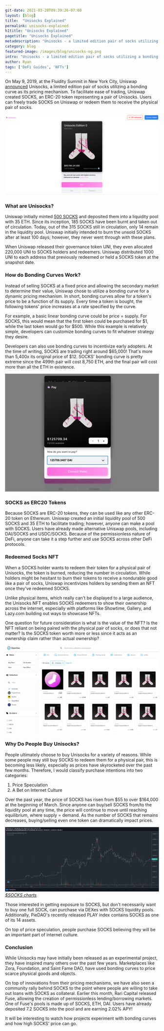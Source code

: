 ```yaml
---
git-date: 2021-03-28T09:39:26-07:00
layout: [blog]
title:  "Unisocks Explained"
permalink: unisocks-explained
h1title: "Unisocks Explained"
pagetitle: "Unisocks Explained"
metadescription: "Unisocks - a limited edition pair of socks utilizing a bonding curve as its pricing mechanism"
category: blog
featured-image: /images/blog/unisocks-og.png
intro: "Unisocks - a limited edition pair of socks utilizing a bonding curve as its pricing mechanism"
author: Ryan
tags: ['DeFi Guides', 'NFTs']
---
```

On May 9, 2019, at the Fluidity Summit in New York City, Uniswap [announced](https://twitter.com/Uniswap/status/1126506339075641344) Unisocks, a limited edition pair of socks utilizing a bonding curve as its pricing mechanism. To facilitate ease of trading, Uniswap created SOCKS, an ERC-20 token representing a pair of Unisocks. Users can freely trade SOCKS on Uniswap or redeem them to receive the physical pair of socks.

![](/images/blog/Unisocks_Exchange.png)

### What are Unisocks?

Uniswap initially minted [500 SOCKS](https://unisocks.exchange/) and deposited them into a liquidity pool with 35 ETH. Since its inception, 185 SOCKS have been burnt and taken out of circulation. Today, out of the 315 SOCKS still in circulation, only 14 remain in the liquidity pool. Uniswap initially intended to burn the unsold SOCKS after at least 100 days; however, they never went through with these plans.

When Uniswap released their governance token UNI, they even allocated 220,000 UNI to SOCKS holders and redeemers. Uniswap distributed 1000 UNI to each address that previously redeemed or held a SOCKS token at the snapshot date.


### How do Bonding Curves Work?

Instead of selling SOCKS at a fixed price and allowing the secondary market to determine their value, Uniswap chose to utilize a bonding curve for a dynamic pricing mechanism. In short, bonding curves allow for a token's price to be a function of its supply. Every time a token is bought, the following tokens' price increases at a rate specified by the curve.

For example, a basic linear bonding curve could be price = supply. For SOCKS, this would mean that the first token could be purchased for $1, while the last token would go for $500. While this example is relatively simple, developers can customize bonding curves to fit whatever strategy they desire.

Developers can also use bonding curves to incentivize early adopters. At the time of writing, SOCKS are trading right around $65,000! That's more than 5,400x its original price of $12. SOCKS' bonding curve is pretty extreme since the 499th pair will cost 8,750 ETH, and the final pair will cost more than all the ETH in existence.

![](/images/blog/Unisocks.png)

### SOCKS as ERC20 Tokens

Because SOCKS are ERC-20 tokens, they can be used like any other ERC-20 token on Ethereum. Uniswap created an initial liquidity pool of 500 SOCKS and 35 ETH to facilitate trading; however, anyone can make a pool with SOCKS. Users have already made alternative Uniswap pools, including DAI/SOCKS and USDC/SOCKS. Because of the permissionless nature of DeFi, anyone can take it a step further and use SOCKS across other DeFi protocols.

### Redeemed Socks NFT

When a SOCKS holder wants to redeem their token for a physical pair of Unisocks, the token is burned, reducing the number in circulation. While holders might be hesitant to burn their tokens to receive a nondurable good like a pair of socks, Uniswap incentivizes holders by sending them an NFT once they've redeemed SOCKS.

Unlike physical items, which really can't be displayed to a large audience, the Unisocks NFT enables SOCKS redeemers to show their ownership across the internet, especially with platforms like Showtime, Gallery, and Lazy.com building out ways to showcase NFTs.

One question for future consideration is what is the value of the NFT? Is the NFT reliant on being paired with the physical pair of socks, or does that not matter? Is the SOCKS token worth more or less since it acts as an ownership claim rather than actual ownership?

![](/images/blog/Unisocks_Marketplace_on_OpenSea__Buy__sell__and_explore_digital_assets.png)

### Why Do People Buy Unisocks?

People ultimately choose to buy Unisocks for a variety of reasons. While some people may still buy SOCKS to redeem them for a physical pair, this is becoming less likely, especially as prices have skyrocketed over the past few months. Therefore, I would classify purchase intentions into two categories:

1. Price Speculation
2. A Bet on Internet Culture

Over the past year, the price of SOCKS has risen from $55 to over $164,000 at the beginning of March. Since anyone can buy/sell SOCKS from/to the liquidity pool at any time, the price will continue to move until reaching equilibrium, where supply = demand. As the number of SOCKS that remains decreases, buying/selling even one token can dramatically impact prices.  

[![](/images/blog/kfCKt3ii.png)](/images/blog/kfCKt3ii.png)
_[$SOCKS charts](https://dex.guru/token/0x23b608675a2b2fb1890d3abbd85c5775c51691d5-eth)_

Those interested in getting exposure to SOCKS, but don't necessarily want to buy one full SOCK, can purchase via DEXes with SOCKS liquidity pools. Additionally, PieDAO's recently released PLAY index contains SOCKS as one of its 14 assets.

On top of price speculation, people purchase SOCKS believing they will be an important part of internet culture.

### Conclusion

While Unisocks may have initially been released as an experimental project, they have inspired many others over the past few years. Marketplaces like Zora, Foundation, and Saint Fame DAO, have used bonding curves to price scarce physical goods and objects.

On top of innovations from their pricing mechanisms, we have also seen a community rally behind SOCKS to the point where people are willing to take out loans with SOCKS as collateral. Earlier this month, Rari Capital released Fuse, allowing the creation of permissionless lending/borrowing markets. One of Fuse's pools is made up of SOCKS, ETH, DAI. Users have already deposited 7.2 SOCKS into the pool and are earning 2.02% APY!

It will be interesting to watch how projects experiment with bonding curves and how high SOCKS' price can go.
